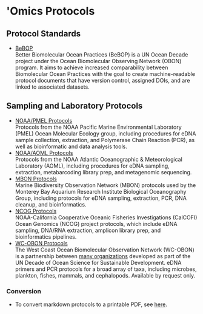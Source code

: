 # 'Omics Protocols

## Protocol Standards

- [BeBOP](https://github.com/BeBOP-OBON)<br>
Better Biomolecular Ocean Practices (BeBOP) is a UN Ocean Decade project under the Ocean Biomolecular Observing Network (OBON) program. It aims to achieve increased comparability between Biomolecular Ocean Practices with the goal to create machine-readable protocol documents that have version control, assigned DOIs, and are linked to associated datasets.

## Sampling and Laboratory Protocols

- [NOAA/PMEL Protocols](https://github.com/NOAA-PMEL/Ocean-Molecular-Ecology#pcr-protocols)<br>
Protocols from the NOAA Pacific Marine Environmental Laboratory (PMEL) Ocean Molecular Ecology group, including procedures for eDNA sample collection, extraction, and Polymerase Chain Reaction (PCR), as well as bioinformatic and data analysis tools.
- [NOAA/AOML Protocols](https://github.com/aomlomics/protocols)<br>
Protocols from the NOAA Atlantic Oceanographic & Meteorological Laboratory (AOML), including procedures for eDNA sampling, extraction, metabarcoding library prep, and metagenomic sequencing.
- [MBON Protocols](https://mbari-bog.github.io/MBON-Protocols/)<br>
Marine Biodiversity Observation Network (MBON) protocols used by the Monterey Bay Aquarium Research Institute Biological Oceanography Group, including protocols for  eDNA sampling, extraction, PCR, DNA cleanup, and bioinformatics.
- [NCOG Protocols](https://calcofi.org/data/marine-ecosystem-data/e-dna/)<br>
NOAA-California Cooperative Oceanic Fisheries Investigations (CalCOFI) Ocean Genomics (NCOG) project protocols,  which include eDNA sampling, DNA/RNA extraction, amplicon library prep, and bioinformatics pipelines.
- [WC-OBON Protocols](https://docs.google.com/spreadsheets/d/1rDubDv8d1tieoLY2NQZedbSR4-8lsIoafH266XKmtTo/edit#gid=1024107459)<br>
The West Coast Ocean Biomolecular Observation Network (WC-OBON) is a partnership between [many organizations](https://evsatt.github.io/WC-OBON_Website/#partners) developed as part of the UN Decade of Ocean Science for Sustainable Development. eDNA primers and PCR protocols for a broad array of taxa, including microbes, plankton, fishes, mammals, and cephalopods. Available by request only.

### Conversion

- To convert markdown protocols to a printable PDF, see [here](https://github.com/BeBOP-OBON/0_protocol_collection_template?tab=readme-ov-file#converting-markdown-to-pdf).
